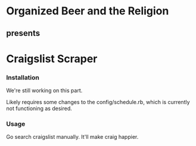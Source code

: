 # Organized Beer and the Religion
## presents
# Craigslist Scraper

### Installation
We're still working on this part.

Likely requires some changes to the config/schedule.rb, which is currently not functioning as desired.
### Usage

Go search craigslist manually. It'll make craig happier.